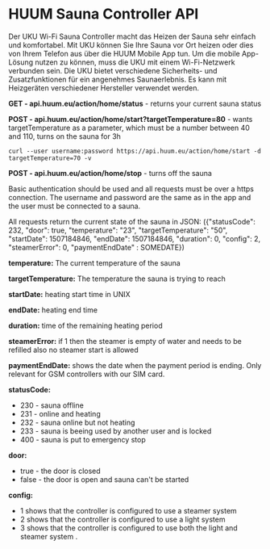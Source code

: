 # HUUM Sauna Controller API

Der UKU Wi-Fi Sauna Controller macht das Heizen der Sauna sehr einfach und komfortabel. Mit UKU können Sie Ihre Sauna vor Ort heizen oder dies von Ihrem Telefon aus über die HUUM Mobile App tun. Um die mobile App-Lösung nutzen zu können, muss die UKU mit einem Wi-Fi-Netzwerk verbunden sein. Die UKU bietet verschiedene Sicherheits- und Zusatzfunktionen für ein angenehmes Saunaerlebnis. Es kann mit Heizgeräten verschiedener Hersteller verwendet werden.



**GET - api.huum.eu/action/home/status** - returns your current sauna status

**POST - api.huum.eu/action/home/start?targetTemperature=80** - wants targetTemperature as a parameter, which must be a number between 40 and 110, turns on the sauna for 3h

`curl --user username:password https://api.huum.eu/action/home/start -d targetTemperature=70 -v`

**POST - api.huum.eu/action/home/stop** - turns off the sauna

Basic authentication should be used and all requests must be over a https connection. The username and password are the same as in the app and the user must be connected to a sauna.

All requests return the current state of the sauna in JSON: 
({"statusCode": 232, "door": true, "temperature": "23", "targetTemperature": "50", "startDate": 1507184846, "endDate": 1507184846, "duration": 0, "config": 2, "steamerError": 0, "paymentEndDate" : SOMEDATE})

**temperature:** The current temperature of the sauna

**targetTemperature:** The temperature the sauna is trying to reach

**startDate:** heating start time in UNIX

**endDate:** heating end time

**duration:** time of the remaining heating period

**steamerError:** if 1 then the steamer is empty of water and needs to be refilled also no steamer start is allowed

**paymentEndDate:** shows the date when the payment period is ending. Only relevant for GSM controllers with our SIM card.

**statusCode:**
* 230 - sauna offline
* 231 - online and heating
* 232 - sauna online but not heating
* 233 - sauna is beeing used by another user and is locked
* 400 - sauna is put to emergency stop

**door:** 
* true - the door is closed
* false - the door is open and sauna can't be started

**config:**
* 1 shows that the controller is configured to use a steamer system
* 2 shows that the controller is configured to use a light system
* 3 shows that the controller is configured to use both the light and steamer system .

